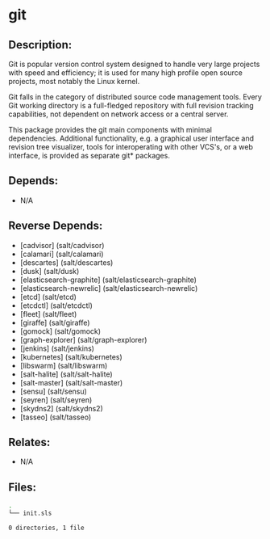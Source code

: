 # git

## Description:

Git is popular version control system designed to handle very large projects with speed and efficiency; it is used for many high profile open source projects, most notably the Linux kernel.

Git falls in the category of distributed source code management tools. Every Git working directory is a full-fledged repository with full revision tracking capabilities, not dependent on network access or a central server.

This package provides the git main components with minimal dependencies. Additional functionality, e.g. a graphical user interface and revision tree visualizer, tools for interoperating with other VCS's, or a web interface, is provided as separate git\* packages.

## Depends:

  -  N/A

## Reverse Depends:

  -  [cadvisor] (salt/cadvisor)
  -  [calamari] (salt/calamari)
  -  [descartes] (salt/descartes)
  -  [dusk] (salt/dusk)
  -  [elasticsearch-graphite] (salt/elasticsearch-graphite)
  -  [elasticsearch-newrelic] (salt/elasticsearch-newrelic)
  -  [etcd] (salt/etcd)
  -  [etcdctl] (salt/etcdctl)
  -  [fleet] (salt/fleet)
  -  [giraffe] (salt/giraffe)
  -  [gomock] (salt/gomock)
  -  [graph-explorer] (salt/graph-explorer)
  -  [jenkins] (salt/jenkins)
  -  [kubernetes] (salt/kubernetes)
  -  [libswarm] (salt/libswarm)
  -  [salt-halite] (salt/salt-halite)
  -  [salt-master] (salt/salt-master)
  -  [sensu] (salt/sensu)
  -  [seyren] (salt/seyren)
  -  [skydns2] (salt/skydns2)
  -  [tasseo] (salt/tasseo)

## Relates:

  -  N/A

## Files:

```bash
.
└── init.sls

0 directories, 1 file
```
